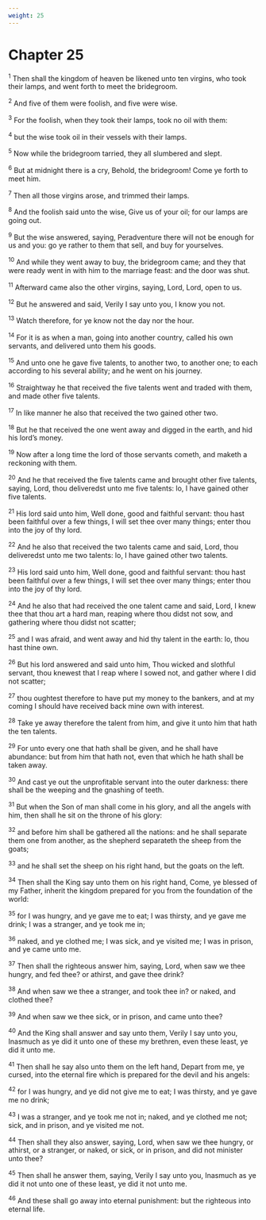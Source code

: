 ```yaml
---
weight: 25
---
```


# Chapter 25

<sup>1</sup> Then shall the kingdom of heaven be likened unto ten virgins, who took their lamps, and went forth to meet the bridegroom. 

<sup>2</sup> And five of them were foolish, and five were wise. 

<sup>3</sup> For the foolish, when they took their lamps, took no oil with them: 

<sup>4</sup> but the wise took oil in their vessels with their lamps. 

<sup>5</sup> Now while the bridegroom tarried, they all slumbered and slept. 

<sup>6</sup> But at midnight there is a cry, Behold, the bridegroom! Come ye forth to meet him. 

<sup>7</sup> Then all those virgins arose, and trimmed their lamps. 

<sup>8</sup> And the foolish said unto the wise, Give us of your oil; for our lamps are going out. 

<sup>9</sup> But the wise answered, saying, Peradventure there will not be enough for us and you: go ye rather to them that sell, and buy for yourselves. 

<sup>10</sup> And while they went away to buy, the bridegroom came; and they that were ready went in with him to the marriage feast: and the door was shut. 

<sup>11</sup> Afterward came also the other virgins, saying, Lord, Lord, open to us. 

<sup>12</sup> But he answered and said, Verily I say unto you, I know you not. 

<sup>13</sup> Watch therefore, for ye know not the day nor the hour. 

<sup>14</sup> For it is as when a man, going into another country, called his own servants, and delivered unto them his goods. 

<sup>15</sup> And unto one he gave five talents, to another two, to another one; to each according to his several ability; and he went on his journey. 

<sup>16</sup> Straightway he that received the five talents went and traded with them, and made other five talents. 

<sup>17</sup> In like manner he also that received the two gained other two. 

<sup>18</sup> But he that received the one went away and digged in the earth, and hid his lord’s money. 

<sup>19</sup> Now after a long time the lord of those servants cometh, and maketh a reckoning with them. 

<sup>20</sup> And he that received the five talents came and brought other five talents, saying, Lord, thou deliveredst unto me five talents: lo, I have gained other five talents. 

<sup>21</sup> His lord said unto him, Well done, good and faithful servant: thou hast been faithful over a few things, I will set thee over many things; enter thou into the joy of thy lord. 

<sup>22</sup> And he also that received the two talents came and said, Lord, thou deliveredst unto me two talents: lo, I have gained other two talents. 

<sup>23</sup> His lord said unto him, Well done, good and faithful servant: thou hast been faithful over a few things, I will set thee over many things; enter thou into the joy of thy lord. 

<sup>24</sup> And he also that had received the one talent came and said, Lord, I knew thee that thou art a hard man, reaping where thou didst not sow, and gathering where thou didst not scatter; 

<sup>25</sup> and I was afraid, and went away and hid thy talent in the earth: lo, thou hast thine own. 

<sup>26</sup> But his lord answered and said unto him, Thou wicked and slothful servant, thou knewest that I reap where I sowed not, and gather where I did not scatter; 

<sup>27</sup> thou oughtest therefore to have put my money to the bankers, and at my coming I should have received back mine own with interest. 

<sup>28</sup> Take ye away therefore the talent from him, and give it unto him that hath the ten talents. 

<sup>29</sup> For unto every one that hath shall be given, and he shall have abundance: but from him that hath not, even that which he hath shall be taken away. 

<sup>30</sup> And cast ye out the unprofitable servant into the outer darkness: there shall be the weeping and the gnashing of teeth. 

<sup>31</sup> But when the Son of man shall come in his glory, and all the angels with him, then shall he sit on the throne of his glory: 

<sup>32</sup> and before him shall be gathered all the nations: and he shall separate them one from another, as the shepherd separateth the sheep from the goats; 

<sup>33</sup> and he shall set the sheep on his right hand, but the goats on the left. 

<sup>34</sup> Then shall the King say unto them on his right hand, Come, ye blessed of my Father, inherit the kingdom prepared for you from the foundation of the world: 

<sup>35</sup> for I was hungry, and ye gave me to eat; I was thirsty, and ye gave me drink; I was a stranger, and ye took me in; 

<sup>36</sup> naked, and ye clothed me; I was sick, and ye visited me; I was in prison, and ye came unto me. 

<sup>37</sup> Then shall the righteous answer him, saying, Lord, when saw we thee hungry, and fed thee? or athirst, and gave thee drink? 

<sup>38</sup> And when saw we thee a stranger, and took thee in? or naked, and clothed thee? 

<sup>39</sup> And when saw we thee sick, or in prison, and came unto thee? 

<sup>40</sup> And the King shall answer and say unto them, Verily I say unto you, Inasmuch as ye did it unto one of these my brethren, even these least, ye did it unto me. 

<sup>41</sup> Then shall he say also unto them on the left hand, Depart from me, ye cursed, into the eternal fire which is prepared for the devil and his angels: 

<sup>42</sup> for I was hungry, and ye did not give me to eat; I was thirsty, and ye gave me no drink; 

<sup>43</sup> I was a stranger, and ye took me not in; naked, and ye clothed me not; sick, and in prison, and ye visited me not. 

<sup>44</sup> Then shall they also answer, saying, Lord, when saw we thee hungry, or athirst, or a stranger, or naked, or sick, or in prison, and did not minister unto thee? 

<sup>45</sup> Then shall he answer them, saying, Verily I say unto you, Inasmuch as ye did it not unto one of these least, ye did it not unto me. 

<sup>46</sup> And these shall go away into eternal punishment: but the righteous into eternal life. 



